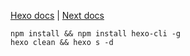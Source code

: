 [Hexo docs](https://hexo.io/zh-cn/docs/) | [Next docs](https://theme-next.js.org/docs/)

```shell
npm install && npm install hexo-cli -g
hexo clean && hexo s -d
```
